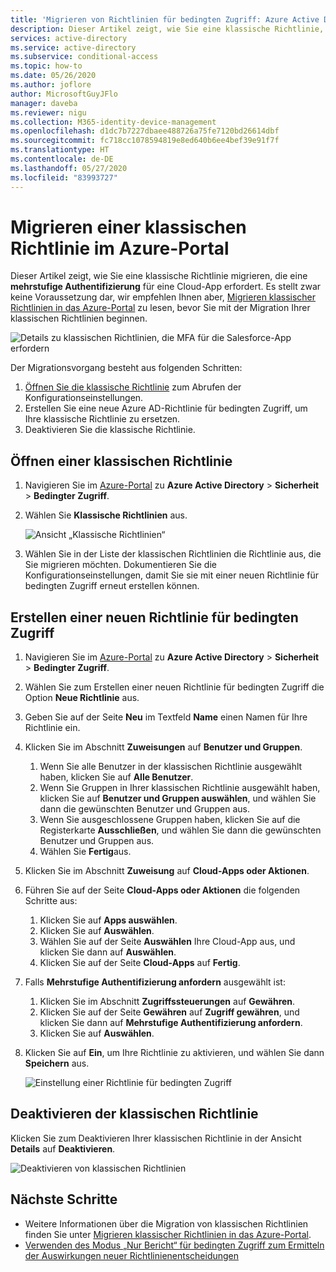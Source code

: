 ```yaml
---
title: 'Migrieren von Richtlinien für bedingten Zugriff: Azure Active Directory'
description: Dieser Artikel zeigt, wie Sie eine klassische Richtlinie, die eine mehrstufige Authentifizierung erfordert, in das Azure-Portal migrieren.
services: active-directory
ms.service: active-directory
ms.subservice: conditional-access
ms.topic: how-to
ms.date: 05/26/2020
ms.author: joflore
author: MicrosoftGuyJFlo
manager: daveba
ms.reviewer: nigu
ms.collection: M365-identity-device-management
ms.openlocfilehash: d1dc7b7227dbaee488726a75fe7120bd26614dbf
ms.sourcegitcommit: fc718cc1078594819e8ed640b6ee4bef39e91f7f
ms.translationtype: HT
ms.contentlocale: de-DE
ms.lasthandoff: 05/27/2020
ms.locfileid: "83993727"
---
```

# <a name="migrate-a-classic-policy-in-the-azure-portal"></a>Migrieren einer klassischen Richtlinie im Azure-Portal

Dieser Artikel zeigt, wie Sie eine klassische Richtlinie migrieren, die eine **mehrstufige Authentifizierung** für eine Cloud-App erfordert. Es stellt zwar keine Voraussetzung dar, wir empfehlen Ihnen aber, [Migrieren klassischer Richtlinien in das Azure-Portal](policy-migration.md) zu lesen, bevor Sie mit der Migration Ihrer klassischen Richtlinien beginnen.

![Details zu klassischen Richtlinien, die MFA für die Salesforce-App erfordern](./media/policy-migration/33.png)

Der Migrationsvorgang besteht aus folgenden Schritten:

1. [Öffnen Sie die klassische Richtlinie](#open-a-classic-policy) zum Abrufen der Konfigurationseinstellungen.
1. Erstellen Sie eine neue Azure AD-Richtlinie für bedingten Zugriff, um Ihre klassische Richtlinie zu ersetzen. 
1. Deaktivieren Sie die klassische Richtlinie.

## <a name="open-a-classic-policy"></a>Öffnen einer klassischen Richtlinie

1. Navigieren Sie im [Azure-Portal](https://portal.azure.com) zu **Azure Active Directory** > **Sicherheit** > **Bedingter Zugriff**.
1. Wählen Sie **Klassische Richtlinien** aus.

   ![Ansicht „Klassische Richtlinien“](./media/policy-migration-mfa/12.png)

1. Wählen Sie in der Liste der klassischen Richtlinien die Richtlinie aus, die Sie migrieren möchten. Dokumentieren Sie die Konfigurationseinstellungen, damit Sie sie mit einer neuen Richtlinie für bedingten Zugriff erneut erstellen können.

## <a name="create-a-new-conditional-access-policy"></a>Erstellen einer neuen Richtlinie für bedingten Zugriff

1. Navigieren Sie im [Azure-Portal](https://portal.azure.com) zu **Azure Active Directory** > **Sicherheit** > **Bedingter Zugriff**.
1. Wählen Sie zum Erstellen einer neuen Richtlinie für bedingten Zugriff die Option **Neue Richtlinie** aus.
1. Geben Sie auf der Seite **Neu** im Textfeld **Name** einen Namen für Ihre Richtlinie ein.
1. Klicken Sie im Abschnitt **Zuweisungen** auf **Benutzer und Gruppen**.
   1. Wenn Sie alle Benutzer in der klassischen Richtlinie ausgewählt haben, klicken Sie auf **Alle Benutzer**. 
   1. Wenn Sie Gruppen in Ihrer klassischen Richtlinie ausgewählt haben, klicken Sie auf **Benutzer und Gruppen auswählen**, und wählen Sie dann die gewünschten Benutzer und Gruppen aus.
   1. Wenn Sie ausgeschlossene Gruppen haben, klicken Sie auf die Registerkarte **Ausschließen**, und wählen Sie dann die gewünschten Benutzer und Gruppen aus. 
   1. Wählen Sie **Fertig**aus.
1. Klicken Sie im Abschnitt **Zuweisung** auf **Cloud-Apps oder Aktionen**.
1. Führen Sie auf der Seite **Cloud-Apps oder Aktionen** die folgenden Schritte aus:
   1. Klicken Sie auf **Apps auswählen**.
   1. Klicken Sie auf **Auswählen**.
   1. Wählen Sie auf der Seite **Auswählen** Ihre Cloud-App aus, und klicken Sie dann auf **Auswählen**.
   1. Klicken Sie auf der Seite **Cloud-Apps** auf **Fertig**.
1. Falls **Mehrstufige Authentifizierung anfordern** ausgewählt ist:
   1. Klicken Sie im Abschnitt **Zugriffssteuerungen** auf **Gewähren**.
   1. Klicken Sie auf der Seite **Gewähren** auf **Zugriff gewähren**, und klicken Sie dann auf **Mehrstufige Authentifizierung anfordern**.
   1. Klicken Sie auf **Auswählen**.
1. Klicken Sie auf **Ein**, um Ihre Richtlinie zu aktivieren, und wählen Sie dann **Speichern** aus.

   ![Einstellung einer Richtlinie für bedingten Zugriff](./media/policy-migration-mfa/conditional-access-policy-migration.png)

## <a name="disable-the-classic-policy"></a>Deaktivieren der klassischen Richtlinie

Klicken Sie zum Deaktivieren Ihrer klassischen Richtlinie in der Ansicht **Details** auf **Deaktivieren**.

![Deaktivieren von klassischen Richtlinien](./media/policy-migration-mfa/14.png)

## <a name="next-steps"></a>Nächste Schritte

- Weitere Informationen über die Migration von klassischen Richtlinien finden Sie unter [Migrieren klassischer Richtlinien in das Azure-Portal](policy-migration.md).
- [Verwenden des Modus „Nur Bericht“ für bedingten Zugriff zum Ermitteln der Auswirkungen neuer Richtlinienentscheidungen](concept-conditional-access-report-only.md)